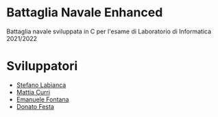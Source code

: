 # Battaglia Navale Enhanced
Battaglia navale sviluppata in C per l'esame di Laboratorio di Informatica 2021/2022

# Sviluppatori
- [Stefano Labianca](https://github.com/Stefano-Labianca) 
- [Mattia Curri](https://github.com/FrumpyGoose180) 
- [Emanuele Fontana](https://github.com/Fonty02)
- [Donato Festa](https://github.com/DonatoFe11) 

